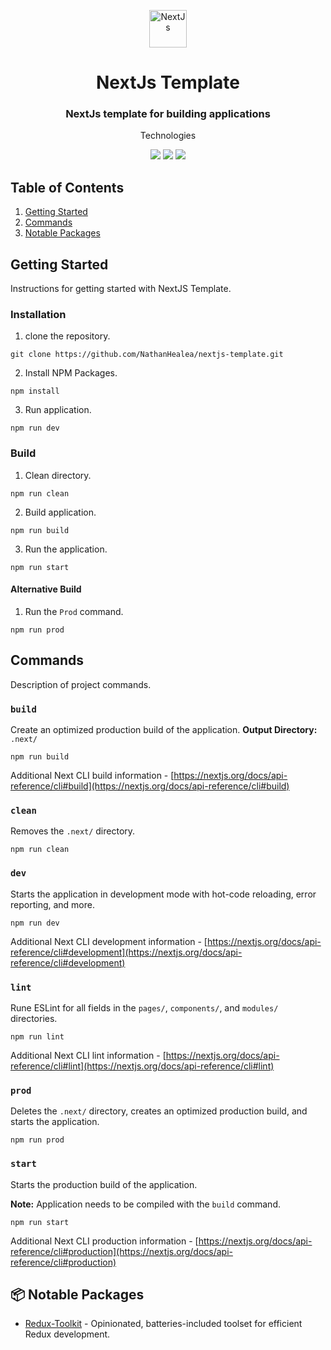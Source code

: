 <p align="center">
  <a href="https://nextjs.org/">
    <img alt="NextJs" src="https://upload.wikimedia.org/wikipedia/commons/thumb/8/8e/Nextjs-logo.svg/800px-Nextjs-logo.svg.png" width="60" />
  </a>
</p>
<h1 align="center">
  NextJs Template
</h1>
<h3 align="center">NextJs template for building applications</h3>
<p align="center">Technologies</p>
<p align="center">
  <img src="https://img.shields.io/badge/-TypeScript-3178C6?logo=TypeScript&logoColor=ffffff&style=for-the-badge&labelColor=3178C6" />
  <img src="https://img.shields.io/badge/-Nextjs-000000?logo=Next.js&logoColor=ffffff&style=for-the-badge&labelColor=000000" />
  <img src="https://img.shields.io/badge/-MaterialUi-007FFF?logo=MUI&logoColor=ffffff&style=for-the-badge&labelColor=007FFF" />
</p>

## Table of Contents

1. [Getting Started](#getting-started)
2. [Commands](#commands)
3. [Notable Packages](#notable-packages)

## Getting Started

Instructions for getting started with NextJS Template.

### Installation

1. clone the repository.

```
git clone https://github.com/NathanHealea/nextjs-template.git
```

2. Install NPM Packages.

```
npm install
```

3. Run application.

```
npm run dev
```

### Build

1. Clean directory.

```
npm run clean
```

2. Build application.

```
npm run build
```

3. Run the application.

```
npm run start
```

#### Alternative Build

1. Run the `Prod` command.

```
npm run prod
```

## Commands

Description of project commands.

### `build`

Create an optimized production build of the application.
**Output Directory:** `.next/`

```
npm run build
```

Additional Next CLI build information - [https://nextjs.org/docs/api-reference/cli#build](https://nextjs.org/docs/api-reference/cli#build)

### `clean`

Removes the `.next/` directory.

```
npm run clean
```

### `dev`

Starts the application in development mode with hot-code reloading, error reporting, and more.

```
npm run dev
```

Additional Next CLI development information - [https://nextjs.org/docs/api-reference/cli#development](https://nextjs.org/docs/api-reference/cli#development)

### `lint`

Rune ESLint for all fields in the `pages/`, `components/`, and `modules/` directories.

```
npm run lint
```

Additional Next CLI lint information - [https://nextjs.org/docs/api-reference/cli#lint](https://nextjs.org/docs/api-reference/cli#lint)

### `prod`

Deletes the `.next/` directory, creates an optimized production build, and starts the application.

```
npm run prod
```

### `start`

Starts the production build of the application.

**Note:** Application needs to be compiled with the `build` command.

```
npm run start
```

Additional Next CLI production information - [https://nextjs.org/docs/api-reference/cli#production](https://nextjs.org/docs/api-reference/cli#production)

## 📦 Notable Packages

- [Redux-Toolkit](https://redux-toolkit.js.org/) - Opinionated, batteries-included toolset for efficient Redux development.
